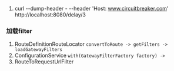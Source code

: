 1. curl --dump-header - --header 'Host: www.circuitbreaker.com' http://localhost:8080/delay/3
### 加载filter
1. RouteDefinitionRouteLocator
```convertToRoute -> getFilters -> loadGatewayFilters```
2. ConfigurationService
```with(GatewayFilterFactory factory) ->  ```
3. RouteToRequestUrlFilter